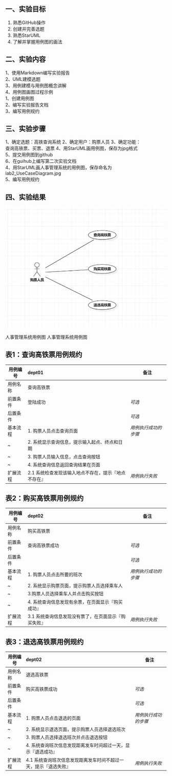 
## 一、实验目标

1. 熟悉GitHub操作
2. 创建并完善选题
3. 熟悉StarUML
4. 了解并掌握用例图的画法
## 二、实验内容

1、使用Markdown编写实验报告  
2、UML建模选题  
3、用例建模与用例图概念讲解  
4、用例图画图过程示例  
1、创建用例图  
2、编写实验报告文档  
3、编写用例规约 
## 三、实验步骤
1、确定选题：高铁查询系统
2、确定用户：购票人员
3、确定功能：  
查询高铁票、买票、退票
4、用StarUML画用例图，保存为jpg格式  
5、提交用例图到github  
6、在guihub上编写第二次实验文档  
4、用StarUML画人事管理系统的用例图，保存命名为lab2_UseCaseDiagram.jpg  
5、编写用例规约
## 四、实验结果
![第二个UML图](./lab2_UseCaseDiagram.jpg)

人事管理系统用例图
人事管理系统用例图  
## 表1：查询高铁票用例规约  
用例编号  | dept01 | 备注  
-|:-|-  
用例名称  | 查询高铁票 |   
前置条件  | 登陆成功 | *可选*   
后置条件  |     | *可选*   
基本流程  | 1. 购票人员点击查询页面 |*用例执行成功的步骤*    
~| 2. 系统显示查询信息，提示输入起点、终点和日期 |  
~| 3. 购票人员输入信息，点击查询按钮 |   
~| 4. 系统查询信息返回查询结果在页面 |   
扩展流程  | 2.1 系统检查发现该输入地点不存在，提示『地点不存在』 |*用例执行失败*  

## 表2：购买高铁票用例规约  
用例编号  | dept02 | 备注  
-|:-|-  
用例名称  | 购买高铁票 |   
前置条件  | 查询高铁票成功 | *可选*   
后置条件  |     | *可选*   
基本流程  | 1. 购票人员点击所要的班次 |*用例执行成功的步骤*    
~| 2. 系统显示购票页面，提示购票人员选择乘车人 | 
~| 3.购票人员选择乘车人并点击购买按钮 |   
~| 4. 系统查询信息发现有余票，在页面显示『购买成功』 |   
扩展流程  | 3.1 系统查询信息发现没有票了，在页面显示『购买失败』 |*用例执行失败*  

## 表3：退选高铁票用例规约

| 用例编号 | dept02                                                       | 备注                 |
| -------- | :----------------------------------------------------------- | -------------------- |
| 用例名称 | 退选高铁票                                                   |                      |
| 前置条件 | 购买高铁票成功                                               | *可选*               |
| 后置条件 |                                                              | *可选*               |
| 基本流程 | 1. 购票人员点击退选的页面                                    | *用例执行成功的步骤* |
| ~        | 2. 系统显示退选页面，提示购票人员选择退选班次                |                      |
| ~        | 3. 购票人员选择退选班次并点击退选按钮                        |                      |
| ~        | 4. 系统查询班次信息发现距离发车时间超过一天，显示『退选成功』 |                      |
| 扩展流程 | 4.1 系统查询班次信息发现距离发车时间不超过一天，提示『退选失败』 | *用例执行失败*       |